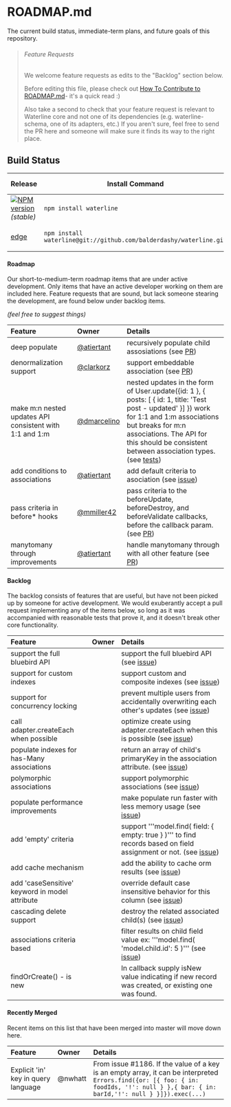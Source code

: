 # ROADMAP.md

The current build status, immediate-term plans, and future goals of this repository.

> ###### Feature Requests
>
> We welcome feature requests as edits to the "Backlog" section below.
>
> Before editing this file, please check out [How To Contribute to ROADMAP.md](https://gist.github.com/mikermcneil/bdad2108f3d9a9a5c5ed)- it's a quick read :)
>
> Also take a second to check that your feature request is relevant to Waterline core and not one of its dependencies (e.g. waterline-schema, one of its adapters, etc.)  If you aren't sure, feel free to send the PR here and someone will make sure it finds its way to the right place.



## Build Status

| Release                                                                                                                 | Install Command                                                | Build Status
|------------------------------------------------------------------------------------------------------------------------ | -------------------------------------------------------------- | -----------------
| [![NPM version](https://badge.fury.io/js/waterline.png)](https://github.com/balderdashy/waterline/tree/stable) _(stable)_       | `npm install waterline`                                          | [![Build Status](https://travis-ci.org/balderdashy/waterline.png?branch=stable)](https://travis-ci.org/balderdashy/waterline) |
| [edge](https://github.com/balderdashy/waterline/tree/master)                                                                | `npm install waterline@git://github.com/balderdashy/waterline.git` | [![Build Status](https://travis-ci.org/balderdashy/waterline.png?branch=master)](https://travis-ci.org/balderdashy/waterline) |



#### Roadmap

Our short-to-medium-term roadmap items that are under active development. Only items that have an active developer working on them are included here. Feature requests that are sound, but lack someone stearing the development, are found below under backlog items.

_(feel free to suggest things)_


 Feature                                                  | Owner                                                                            | Details
 :------------------------------------------------------- | :------------------------------------------------------------------------------- | :------
 deep populate                                            | [@atiertant](https://github.com/atiertant)                                       | recursively populate child assosiations (see [PR](https://github.com/balderdashy/waterline/pull/1052))
 denormalization support                                  | [@clarkorz](https://github.com/clarkorz)                                         | support embeddable association (see [PR](https://github.com/balderdashy/waterline/pull/428))
 make m:n nested updates API consistent with 1:1 and 1:m  | [@dmarcelino](https://github.com/dmarcelino)                                     | nested updates in the form of User.update({id: 1 }, { posts: [ { id: 1, title: 'Test post - updated' }] }) work for 1:1 and 1:m associations but breaks for m:n associations. The API for this should be consistent between association types. (see [tests](https://github.com/balderdashy/waterline-adapter-tests/pull/51))
 add conditions to associations                           | [@atiertant](https://github.com/atiertant)                                       | add default criteria to asociation (see [issue](https://github.com/balderdashy/waterline/issues/988))
 pass criteria in before* hooks                           | [@mmiller42](https://github.com/mmiller42)                                       | pass criteria to the beforeUpdate, beforeDestroy, and beforeValidate callbacks, before the callback param. (see [PR](https://github.com/balderdashy/waterline/pull/1122))
 manytomany through improvements                          | [@atiertant](https://github.com/atiertant)                                       | handle manytomany through with all other feature (see [PR](https://github.com/balderdashy/waterline/pull/1134))


#### Backlog

The backlog consists of features that are useful, but have not been picked up by someone for active development.  We would exuberantly accept a pull request implementing any of the items below, so long as it was accompanied with reasonable tests that prove it, and it doesn't break other core functionality.

 Feature                                                          | Owner                                              | Details
 :--------------------------------------------------------------- | :------------------------------------------------- | :------
 support the full bluebird API                                    |                                                    | support the full bluebird API (see [issue](https://github.com/balderdashy/waterline/issues/1232))
 support for custom indexes                                       |                                                    | support custom and composite indexes (see [issue](https://github.com/balderdashy/waterline/issues/109))
 support for concurrency locking                                  |                                                    | prevent multiple users from accidentally overwriting each other's updates (see [issue](https://github.com/balderdashy/waterline/issues/1259))
 call adapter.createEach when possible                            |                                                    | optimize create using adapter.createEach when this is possible (see [issue](https://github.com/balderdashy/waterline/issues/1007))
 populate indexes for has-Many associations                       |                                                    | return an array of child's primaryKey in the association attribute. (see [issue](https://github.com/balderdashy/waterline/issues/532))
 polymorphic associations                                         |                                                    | support polymorphic associations (see [issue](https://github.com/balderdashy/waterline/issues/484))
 populate performance improvements                                |                                                    | make populate run faster with less memory usage (see [issue](https://github.com/balderdashy/waterline/issues/343))
 add 'empty' criteria                                             |                                                    | support '''model.find( field: { empty: true } )''' to find records based on field assignment or not.  (see [issue](https://github.com/balderdashy/waterline/issues/189))
 add cache mechanism                                              |                                                    | add the ability to cache orm results (see [issue](https://github.com/balderdashy/waterline/issues/200))
 add 'caseSensitive' keyword in model attribute                   |                                                    | override default case insensitive behavior for this column (see [issue](https://github.com/balderdashy/waterline/issues/239))
 cascading delete support                                         |                                                    | destroy the related associated child(s) (see [issue](https://github.com/balderdashy/waterline/issues/251))
 associations criteria based                                      |                                                    | filter results on child field value ex: '''model.find( 'model.child.id': 5 )''' (see [issue](https://github.com/balderdashy/waterline/issues/266))
 findOrCreate() - is new                                          |                                                    | In callback supply isNew value indicating if new record was created, or existing one was found.


#### Recently Merged

Recent items on this list that have been merged into master will move down here.

 Feature                                         | Owner                                              | Details
 :---------------------------------------------- | :------------------------------------------------- | :------
 Explicit 'in' key in query language             | @nwhatt                                            | From issue #1186. If the value of a key is an empty array, it can be interpreted ```Errors.find({or: [{ foo: { in: foodIds, '!': null } },{ bar: { in: barId,'!': null } }]}).exec(...)```
